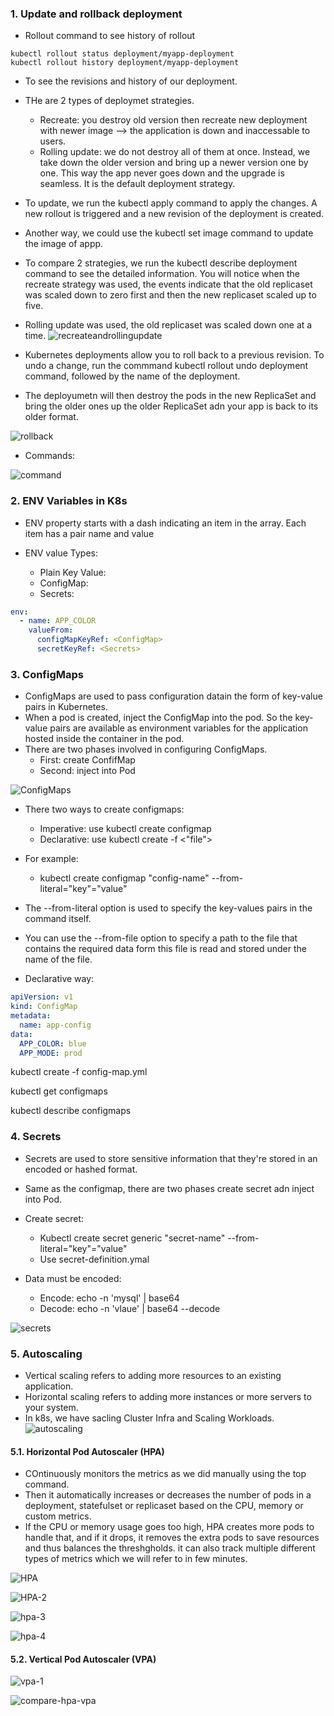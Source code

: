 ### 1. Update and rollback deployment
- Rollout command to see history of rollout
```
kubectl rollout status deployment/myapp-deployment
kubectl rollout history deployment/myapp-deployment
```

- To see the revisions and history of our deployment.
- THe are 2 types of deploymet strategies.
  - Recreate: you destroy old version then recreate new deployment with newer image --> the application is down and inaccessable to users. 
  - Rolling update: we do not destroy all of them at once. Instead, we take down the older version and bring up a newer version one by one. This way the app never goes down and the upgrade is seamless. It is the default deployment strategy. 


- To update, we run the kubectl apply command to apply the changes. A new rollout is triggered and a new revision of the deployment is created. 
- Another way, we could use the kubectl set image command to update the image of appp. 
- To compare 2 strategies, we run the kubectl describe deployment command to see the detailed information. You will notice when the recreate strategy was used, the events indicate that the old replicaset was scaled down to zero first and then the new replicaset scaled up to five.
- Rolling update was used, the old replicaset was scaled down one at a time. 
![recreateandrollingupdate](/images/recreatevsrollingupdate.png)


- Kubernetes deployments allow you to roll back to a previous revision. To undo a change, run the commmand kubectl rollout undo deployment command, followed by the name of the deployment.
- The deployumetn will then destroy the pods in the new ReplicaSet and bring the older ones up the older ReplicaSet adn your app is back to its older format. 

![rollback](/images/rollback.png)

- Commands:

![command](/images/command.png)


### 2. ENV Variables in K8s
- ENV property starts with a dash indicating an item in the array. Each item has a pair name and value

- ENV value Types:
  - Plain Key Value: 
  - ConfigMap: 
  - Secrets:

```yaml
env:
  - name: APP_COLOR
    valueFrom:
      configMapKeyRef: <ConfigMap>
      secretKeyRef: <Secrets>
```

### 3. ConfigMaps

- ConfigMaps are used to pass configuration datain the form of key-value pairs in Kubernetes.
- When a pod is created, inject the ConfigMap into the pod. So the key-value pairs are available as environment variables for the application hosted inside the container in the pod.
- There are two phases involved in configuring ConfigMaps.
  - First: create ConfifMap
  - Second: inject into Pod

![ConfigMaps](/images/configmaps.png)

- There two ways to create configmaps:
  - Imperative: use kubectl create configmap
  - Declarative: use kubectl create -f <"file">


- For example:
  - kubectl create configmap "config-name" --from-literal="key"="value"

- The --from-literal option is used to specify the key-values pairs in the command itself.

- You can use the --from-file option to specify a path to the file that contains the required data form this file is read and stored under the name of the file.

- Declarative way:

```yaml
apiVersion: v1
kind: ConfigMap
metadata:
  name: app-config
data:
  APP_COLOR: blue
  APP_MODE: prod
```

kubectl create -f config-map.yml

kubectl get configmaps

kubectl describe configmaps


### 4. Secrets
- Secrets are used to store sensitive information that they're stored in an encoded or hashed format.
- Same as the configmap, there are two phases create secret adn inject into Pod.
- Create secret:
  - Kubectl create secret generic "secret-name" --from-literal="key"="value"
  - Use secret-definition.ymal

- Data must be encoded: 
  - Encode: echo -n 'mysql' | base64
  - Decode: echo -n 'vlaue' | base64 --decode

![secrets](/images/secrets.png)

### 5. Autoscaling

- Vertical scaling refers to adding more resources to an existing application.
- Horizontal scaling refers to adding more instances or more servers to your system.
- In k8s, we have sacling Cluster Infra and Scaling Workloads.
![autoscaling](/images/autosacling.png)



#### 5.1. Horizontal Pod Autoscaler (HPA)

- COntinuously monitors the metrics as we did manually using the top command.
- Then it automatically increases or decreases the number of pods in a deployment, statefulset or replicaset based on the CPU, memory or custom metrics.
- If the CPU or memory usage goes too high, HPA creates more pods to handle that, and if it drops, it removes the extra pods to save resources and thus balances the threshgholds. it can also track multiple different types of metrics which we will refer to in few minutes.

![HPA](/images/HPA.png)

![HPA-2](/images/hpa-2.png)

![hpa-3](/images/hpa-3.png)

![hpa-4](/images/hpa-4.png)


#### 5.2. Vertical Pod Autoscaler (VPA)

![vpa-1](/images/vpa-1.png)

![compare-hpa-vpa](/images/compare-hpa-vpa.png)